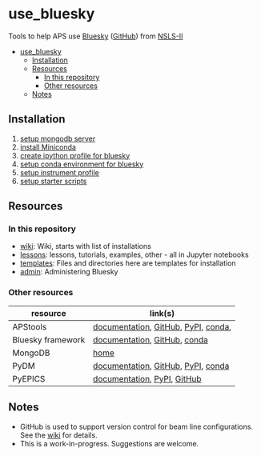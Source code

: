 # use_bluesky

Tools to help APS use [Bluesky](http://nsls-ii.github.io/bluesky)
([GitHub](https://github.com/NSLS-II/bluesky))
from [NSLS-II](http://nsls-ii.github.io)

- [use_bluesky](#use_bluesky)
  - [Installation](#installation)
  - [Resources](#resources)
    - [In this repository](#in-this-repository)
    - [Other resources](#other-resources)
  - [Notes](#notes)

## Installation

1. [setup mongodb server](admin/README.md)
1. [install Miniconda](python_installation/miniconda.md)
1. [create ipython profile for bluesky](python_installation/README.md#create-ipython-profile-for-bluesky)
1. [setup conda environment for bluesky](python_installation/README.md#quick-summary)
1. [setup instrument profile](templates/README.md#install-instrument-package)
1. [setup starter scripts](templates/README.md#install-bluesky-starter-scripts)

## Resources

### In this repository

* [wiki](https://github.com/BCDA-APS/use_bluesky/wiki):
  Wiki, starts with list of installations
* [lessons](lessons/README.md): lessons, tutorials, examples,
  other - all in Jupyter notebooks
* [templates](templates/README.md):
  Files and directories here are templates for installation
* [admin](admin/README.md):
  Administering Bluesky

### Other resources

resource | link(s)
---- | ----
APStools | [documentation](https://apstools.readthedocs.io),   [GitHub](https://github.com/BCDA-APS/apstools),   [PyPI](https://pypi.org/project/apstools/),   [conda](https://anaconda.org/aps-anl-tag/apstools),
Bluesky framework | [documentation](https://blueskyproject.io),  [GitHub](https://github.com/bluesky),   [conda](https://anaconda.org/nsls2forge)
MongoDB | [home](https://www.mongodb.com/)
PyDM | [documentation](https://slaclab.github.io/pydm/),  [GitHub](https://github.com/slaclab/pydm),  [PyPI](https://pypi.org/project/pydm/),  [conda](https://anaconda.org/conda-forge/pydm)
 PyEPICS | [documentation](https://pyepics.github.io/pyepics/),  [PyPI](https://pypi.org/project/pyepics/),  [GitHub](https://github.com/pyepics/pyepics)

<!-- databroker -->
<!-- jupyter -->
<!-- matplotlib -->
<!-- ophyd -->
<!-- pydm -->
<!-- XiCAM -->

## Notes

* GitHub is used to support version control for beam line configurations.
  See the [wiki](https://github.com/BCDA-APS/use_bluesky/wiki) for details.
* This is a work-in-progress.  Suggestions are welcome.

